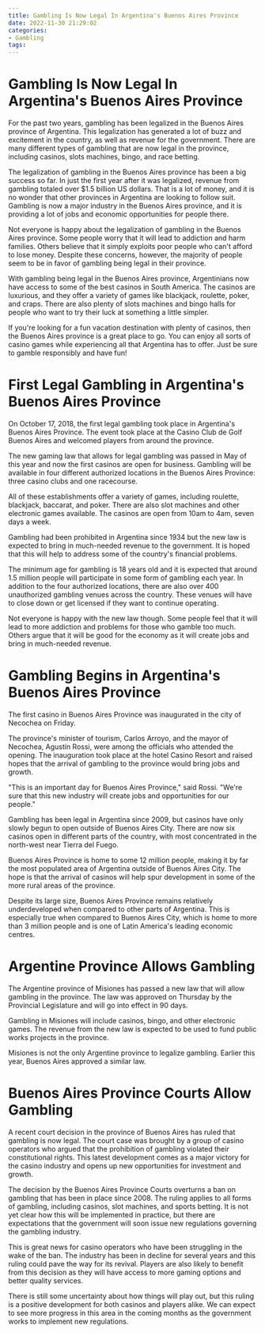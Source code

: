 ```yaml
---
title: Gambling Is Now Legal In Argentina's Buenos Aires Province
date: 2022-11-30 21:29:02
categories:
- Gambling
tags:
---
```



#  Gambling Is Now Legal In Argentina's Buenos Aires Province

For the past two years, gambling has been legalized in the Buenos Aires province of Argentina. This legalization has generated a lot of buzz and excitement in the country, as well as revenue for the government. There are many different types of gambling that are now legal in the province, including casinos, slots machines, bingo, and race betting.

The legalization of gambling in the Buenos Aires province has been a big success so far. In just the first year after it was legalized, revenue from gambling totaled over $1.5 billion US dollars. That is a lot of money, and it is no wonder that other provinces in Argentina are looking to follow suit. Gambling is now a major industry in the Buenos Aires province, and it is providing a lot of jobs and economic opportunities for people there.

Not everyone is happy about the legalization of gambling in the Buenos Aires province. Some people worry that it will lead to addiction and harm families. Others believe that it simply exploits poor people who can't afford to lose money. Despite these concerns, however, the majority of people seem to be in favor of gambling being legal in their province.

With gambling being legal in the Buenos Aires province, Argentinians now have access to some of the best casinos in South America. The casinos are luxurious, and they offer a variety of games like blackjack, roulette, poker, and craps. There are also plenty of slots machines and bingo halls for people who want to try their luck at something a little simpler.

If you're looking for a fun vacation destination with plenty of casinos, then the Buenos Aires province is a great place to go. You can enjoy all sorts of casino games while experiencing all that Argentina has to offer. Just be sure to gamble responsibly and have fun!

#  First Legal Gambling in Argentina's Buenos Aires Province

On October 17, 2018, the first legal gambling took place in Argentina's Buenos Aires Province. The event took place at the Casino Club de Golf Buenos Aires and welcomed players from around the province.

The new gaming law that allows for legal gambling was passed in May of this year and now the first casinos are open for business. Gambling will be available in four different authorized locations in the Buenos Aires Province: three casino clubs and one racecourse.

All of these establishments offer a variety of games, including roulette, blackjack, baccarat, and poker. There are also slot machines and other electronic games available. The casinos are open from 10am to 4am, seven days a week.

Gambling had been prohibited in Argentina since 1934 but the new law is expected to bring in much-needed revenue to the government. It is hoped that this will help to address some of the country's financial problems.

The minimum age for gambling is 18 years old and it is expected that around 1.5 million people will participate in some form of gambling each year. In addition to the four authorized locations, there are also over 400 unauthorized gambling venues across the country. These venues will have to close down or get licensed if they want to continue operating.

Not everyone is happy with the new law though. Some people feel that it will lead to more addiction and problems for those who gamble too much. Others argue that it will be good for the economy as it will create jobs and bring in much-needed revenue.

#  Gambling Begins in Argentina's Buenos Aires Province

The first casino in Buenos Aires Province was inaugurated in the city of Necochea on Friday.

The province's minister of tourism, Carlos Arroyo, and the mayor of Necochea, Agustín Rossi, were among the officials who attended the opening. The inauguration took place at the hotel Casino Resort and raised hopes that the arrival of gambling to the province would bring jobs and growth.

"This is an important day for Buenos Aires Province," said Rossi. "We're sure that this new industry will create jobs and opportunities for our people."

Gambling has been legal in Argentina since 2009, but casinos have only slowly begun to open outside of Buenos Aires City. There are now six casinos open in different parts of the country, with most concentrated in the north-west near Tierra del Fuego.

Buenos Aires Province is home to some 12 million people, making it by far the most populated area of Argentina outside of Buenos Aires City. The hope is that the arrival of casinos will help spur development in some of the more rural areas of the province.

Despite its large size, Buenos Aires Province remains relatively underdeveloped when compared to other parts of Argentina. This is especially true when compared to Buenos Aires City, which is home to more than 3 million people and is one of Latin America's leading economic centres.

#  Argentine Province Allows Gambling

The Argentine province of Misiones has passed a new law that will allow gambling in the province. The law was approved on Thursday by the Provincial Legislature and will go into effect in 90 days.

Gambling in Misiones will include casinos, bingo, and other electronic games. The revenue from the new law is expected to be used to fund public works projects in the province.

Misiones is not the only Argentine province to legalize gambling. Earlier this year, Buenos Aires approved a similar law.

#  Buenos Aires Province Courts Allow Gambling

A recent court decision in the province of Buenos Aires has ruled that gambling is now legal. The court case was brought by a group of casino operators who argued that the prohibition of gambling violated their constitutional rights. This latest development comes as a major victory for the casino industry and opens up new opportunities for investment and growth.

The decision by the Buenos Aires Province Courts overturns a ban on gambling that has been in place since 2008. The ruling applies to all forms of gambling, including casinos, slot machines, and sports betting. It is not yet clear how this will be implemented in practice, but there are expectations that the government will soon issue new regulations governing the gambling industry.

This is great news for casino operators who have been struggling in the wake of the ban. The industry has been in decline for several years and this ruling could pave the way for its revival. Players are also likely to benefit from this decision as they will have access to more gaming options and better quality services.

There is still some uncertainty about how things will play out, but this ruling is a positive development for both casinos and players alike. We can expect to see more progress in this area in the coming months as the government works to implement new regulations.